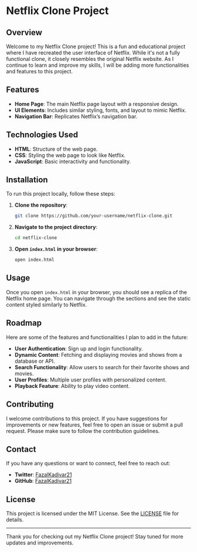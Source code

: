 # Netflix Clone Project

## Overview
Welcome to my Netflix Clone project! This is a fun and educational project where I have recreated the user interface of Netflix. While it's not a fully functional clone, it closely resembles the original Netflix website. As I continue to learn and improve my skills, I will be adding more functionalities and features to this project.

## Features
- **Home Page**: The main Netflix page layout with a responsive design.
- **UI Elements**: Includes similar styling, fonts, and layout to mimic Netflix.
- **Navigation Bar**: Replicates Netflix’s navigation bar.

## Technologies Used
- **HTML**: Structure of the web page.
- **CSS**: Styling the web page to look like Netflix.
- **JavaScript**: Basic interactivity and functionality.

## Installation
To run this project locally, follow these steps:

1. **Clone the repository**:
    ```bash
    git clone https://github.com/your-username/netflix-clone.git
    ```

2. **Navigate to the project directory**:
    ```bash
    cd netflix-clone
    ```

3. **Open `index.html` in your browser**:
    ```bash
    open index.html
    ```

## Usage
Once you open `index.html` in your browser, you should see a replica of the Netflix home page. You can navigate through the sections and see the static content styled similarly to Netflix.

## Roadmap
Here are some of the features and functionalities I plan to add in the future:
- **User Authentication**: Sign up and login functionality.
- **Dynamic Content**: Fetching and displaying movies and shows from a database or API.
- **Search Functionality**: Allow users to search for their favorite shows and movies.
- **User Profiles**: Multiple user profiles with personalized content.
- **Playback Feature**: Ability to play video content.

## Contributing
I welcome contributions to this project. If you have suggestions for improvements or new features, feel free to open an issue or submit a pull request. Please make sure to follow the contribution guidelines.

## Contact
If you have any questions or want to connect, feel free to reach out:

- **Twitter**: [FazalKadivar21](https://twitter.com/FazalKadivar21)
- **GitHub**: [FazalKadivar21](https://github.com/FazalKadivar21)

## License
This project is licensed under the MIT License. See the [LICENSE](LICENSE) file for details.

---

Thank you for checking out my Netflix Clone project! Stay tuned for more updates and improvements.